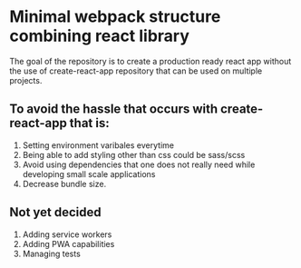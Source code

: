 # Minimal webpack structure combining react library

The goal of the repository is to create a production ready react app without the use of create-react-app repository that can be used on multiple projects.

## To avoid the hassle that occurs with create-react-app that is:
1. Setting environment varibales everytime
2. Being able to add styling other than css could be sass/scss
3. Avoid using dependencies that one does not really need while developing small scale applications 
4. Decrease bundle size.

## Not yet decided
1. Adding service workers
2. Adding PWA capabilities
3. Managing tests

